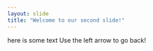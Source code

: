 ```yaml
---
layout: slide
title: "Welcome to our second slide!"
---
```

here is some text
Use the left arrow to go back!
